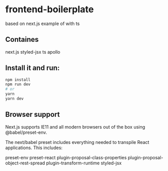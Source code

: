 # frontend-boilerplate

based on next.js example of with ts

## Containes

next.js
styled-jsx
ts
apollo

## Install it and run:

```bash
npm install
npm run dev
# or
yarn
yarn dev
```

## Browser support

Next.js supports IE11 and all modern browsers out of the box using @babel/preset-env.

The next/babel preset includes everything needed to transpile React applications. This includes:

preset-env
preset-react
plugin-proposal-class-properties
plugin-proposal-object-rest-spread
plugin-transform-runtime
styled-jsx

